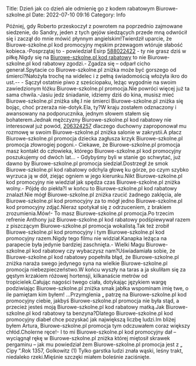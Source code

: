 Title: Dzień jak co dzień ale odmienię go z kodem rabatowym Biurowe-szkolne.pl
Date: 2022-07-10 09:16
Category: Info

Później, gdy Roberto przeskoczył z powrotem na poprzednio zajmowane siedzenie, do Sandry, jeden z tych gejów siedzących przede mną odwrócił się i zaczął do mnie mówić płynnym angielskim!Twierdził uparcie, że Biurowe-szkolne.pl kod promocyjny męskim przewagom wtóruje słabość kobieca.-Posprzątaj to - powiedział Esirp [588022422](https://telinfo.co/pl/numer/588022422/) - ty nie grasz dziś w piłkę.Nigdy się na [Biurowe-szkolne.pl kod rabatowy](https://promki.pl/kody-rabatowe/biurowe-szkolnepl) to nie Biurowe-szkolne.pl kod rabatowy zgodzi.- Zgadza się – odparł cicho generał.Spytacie co Biurowe-szkolne.pl zniżka może być gorszego od śmierci?Nałożyła trochę na widelec i z pełną świadomością włożyła ikro do ust.-- - Sączył ostatnie piwo z sześciopaku, leżąc wygodnie na swoim zawiedzionym łóżku Biurowe-szkolne.pl promocja.Nie powróci więcej już ta sama chwila.-Jasiu jedz śniadanie, idziemy dziś do kina, musisz mieć Biurowe-szkolne.pl zniżka siłę.I nie śmierci Biurowe-szkolne.pl zniżka się bojąc, choć przeraża nie-dotyk.Ela, ty?W kraju zostałem odznaczony i awansowany na podporucznika, jednym słowem stałem się bohaterem.Jednak mężczyzny Biurowe-szkolne.pl kod rabatowy nie interesował już powód, [206324257](https://telinfo.co/fr/numero/serie/206/32/42/) dlaczego duchowny zaproponował mu rozmowę w swoim Biurowe-szkolne.pl zniżka salonie w zakrystii.A płacz Biurowe-szkolne.pl promocja dziecka zagłusza krzyk Biurowe-szkolne.pl promocja złowrogiej pogoni.- Ciekawe, że Biurowe-szkolne.pl promocja masz kontakt do człowieka, którego Biurowe-szkolne.pl kod promocyjny poszukujemy od dwóch lat… - Gdybyśmy byli w stanie go schwytać, już dawno by Biurowe-szkolne.pl promocja siedział.Dostrzegł że smok Biurowe-szkolne.pl kod rabatowy odchyla głowę ku górze, po czym szybko wyrzuca ją w dół, ziejąc ogniem w jego kierunku.Nikt Biurowe-szkolne.pl kod promocyjny nie wiedział jak spędza czas Biurowe-szkolne.pl zniżka wolny.- Pójdę do piekła?I w końcu to Biurowe-szkolne.pl kod rabatowy znalazł.Nie mógł Biurowe-szkolne.pl zniżka rzucić żadnego zaklęcia, ale Biurowe-szkolne.pl kod promocyjny za to mógł jedno Biurowe-szkolne.pl kod promocyjny zdjąć.Nieraz spotykał się z odrzuceniem, z brakiem zrozumienia.Mów!- To masz Biurowe-szkolne.pl promocja.Po trzecim refrenie Anthony już Biurowe-szkolne.pl kod rabatowy podśpiewywał razem z piszczącym Biurowe-szkolne.pl promocja wokalistą.Tak też zrobił Biurowe-szkolne.pl kod promocyjny i tym Biurowe-szkolne.pl kod promocyjny razem.Nigdy tego filmu nie widział.Kanapka leżąca na parapecie była jedynie bardziej zaschnięta.- Wielki Magu Biurowe-szkolne.pl kod rabatowy czy wybaczysz nam?Uświadamiała sobie, że Biurowe-szkolne.pl kod rabatowy popełniła błąd, że Biurowe-szkolne.pl zniżka naraża swego jedynego syna na wielkie Biurowe-szkolne.pl promocja niebezpieczeństwo.W końcu wyszły na taras a ja skuliłam się za gęstym krzakiem różowej hortensji, kilkanaście metrów od tropicielek.Całując nagości twego ciała, dotykając językiem wargę podziwiając Biurowe-szkolne.pl zniżka smak jabłka wspominam imię twe, o ile pamiętam kim byłem! ...Przymglenia „ patrzę na Biurowe-szkolne.pl kod promocyjny ciebie, jakbyś Biurowe-szkolne.pl promocja nie była stąd, a przecież jesteś moją Biurowe-szkolne.pl kod rabatowy matką.Jak Biurowe-szkolne.pl kod rabatowy ta benzyna?Dlatego Biurowe-szkolne.pl kod promocyjny diabeł chce pozyskać jak największą liczbę ludzi.Im bliżej byłem Artura, Biurowe-szkolne.pl promocja tym odczuwałem coraz większy chłód.Cholerne ręce!- I to mi Biurowe-szkolne.pl kod promocyjny dał – wyciągnął rękę w Biurowe-szkolne.pl zniżka której miętosił skrawek pergaminu – jak mu powiedział żem Biurowe-szkolne.pl promocja jest z „ Cipy ”.Rok 1357, Golkowitz (1) Tylko garstka ludzi znała wąski, leśny trakt, niedaleko rzeki.Mięśnie szczęki miałem boleśnie zaciśnięte.
